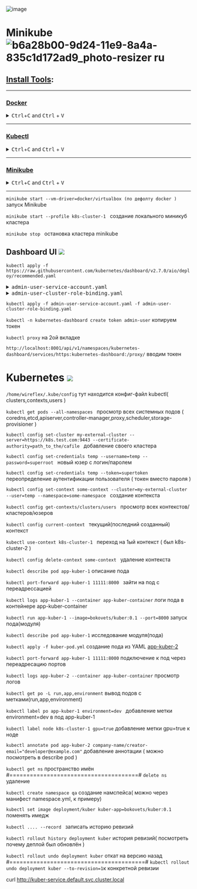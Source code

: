 ![image](https://github.com/user-attachments/assets/e2cffa29-7963-4cea-8fbb-a4be1b9a6e77)

# Minikube ![b6a28b00-9d24-11e9-8a4a-835c1d172ad9_photo-resizer ru](https://github.com/user-attachments/assets/e9f23993-be47-4624-8131-0d00f49e3acb)

## [Install Tools](https://kubernetes.io/docs/tasks/tools/):

----  
### [Docker](https://docs.docker.com/engine/install/ubuntu/#install-using-the-repository)
<details> <summary><kbd>Ctrl</kbd>+<kbd>C</kbd> and <kbd>Ctrl</kbd> + <kbd>V</kbd></summary>
  
```
curl -fsSL https://get.docker.com -o get-docker.sh
sudo sh get-docker.sh
sudo usermod -aG docker $USER && newgrp docker
docker --version
```

</details>

----

### [Kubectl](https://kubernetes.io/docs/tasks/tools/install-kubectl-linux/)
<details> <summary><kbd>Ctrl</kbd>+<kbd>C</kbd> and <kbd>Ctrl</kbd> + <kbd>V</kbd></summary>
  
```
curl -LO https://storage.googleapis.com/kubernetes-release/release/$(curl -s https://storage.googleapis.com/kubernetes-release/release/stable.txt)/bin/linux/amd64/kubectl 
chmod +x ./kubectl && sudo mv ./kubectl /usr/local/bin/kubectl
sudo chmod +x /usr/local/bin/kubectl
kubectl version
``` 
</details>

----

### [Minikube](https://minikube.sigs.k8s.io/docs/start/?arch=%2Flinux%2Fx86-64%2Fstable%2Fbinary+download)

<details> <summary><kbd>Ctrl</kbd>+<kbd>C</kbd> and <kbd>Ctrl</kbd> + <kbd>V</kbd></summary>
  
```
curl -LO https://storage.googleapis.com/minikube/releases/latest/minikube-linux-amd64 
sudo install minikube-linux-amd64 /usr/local/bin/minikube
minikube version
```

</details>

----

```minikube start --vm-driver=docker/virtualbox (по дефолту docker ) ``` запуск Minikube

```minikube start --profile k8s-cluster-1 ``` создание локального миникуб кластера

```minikube stop ``` остановка кластера minikube

## Dashboard UI <img src="https://skillicons.dev/icons?i=sequelize" />

```kubectl apply -f https://raw.githubusercontent.com/kubernetes/dashboard/v2.7.0/aio/deploy/recommended.yaml```

<details> <summary><kbd>admin-user-service-account.yaml</kbd></summary>

```  
apiVersion: v1
kind: ServiceAccount
metadata:
  name: admin-user
  namespace: kubernetes-dashboard
```

</details>

<details> <summary><kbd>admin-user-cluster-role-binding.yaml</kbd></summary>

``` 
apiVersion: rbac.authorization.k8s.io/v1
kind: ClusterRoleBinding
metadata:
  name: admin-user
roleRef:
  apiGroup: rbac.authorization.k8s.io
  kind: ClusterRole
  name: cluster-admin
subjects:
- kind: ServiceAccount
  name: admin-user
  namespace: kubernetes-dashboard

```
</details>

```kubectl apply -f admin-user-service-account.yaml -f admin-user-cluster-role-binding.yaml```

```kubectl -n kubernetes-dashboard create token admin-user``` копируем токен

```kubectl proxy``` на 2ой вкладке

```http://localhost:8001/api/v1/namespaces/kubernetes-dashboard/services/https:kubernetes-dashboard:/proxy/``` вводим токен

# Kubernetes <img src="https://skillicons.dev/icons?i=kubernetes" />

```/home/wireflex/.kube/config``` тут находится конфиг-файл kubectl( clusters,contexts,users )

```kubectl get pods --all-namespaces ``` просмотр всех системных подов ( coredns,etcd,apiserver,controller-manager,proxy,scheduler,storage-provisioner )

```kubectl config set-cluster my-external-cluster --server=https://k8s.test.com:9443 --certificate-authority=path_to_the/cafile ``` добавление своего кластера

```kubectl config set-credentials temp --username=temp --password=superroot ``` новый юзер с логин/паролем

```kubectl config set-credentials temp --token=supertoken ``` переопределение аутентификации пользователя ( токен вместо пароля ) 

```kubectl config set-context some-context --cluster=my-external-cluster --user=temp --namespace=some-namespace ``` создание контекста 

```kubectl config get-contexts/clusters/users ``` просмотр всех контекстов/кластеров/юзеров

```kubectl config current-context ``` текущий(последний созданный) контекст

```kubectl use-context k8s-cluster-1 ``` переход на 1ый контекст ( был k8s-cluster-2 )

```kubectl config delete-context some-context ``` удаление контекста

```kubectl describe pod app-kuber-1``` описание пода

```kubectl port-forward app-kuber-1 11111:8000 ``` зайти на под с переадрессацией 

```kubectl logs app-kuber-1 --container app-kuber-container``` логи пода в контейнере app-kuber-container

```kubectl run app-kuber-1 --image=bokovets/kuber:0.1 --port=8000``` запуск пода(модуля)

```kubectl describe pod app-kuber-1``` исследование модуля(пода)

```kubectl apply -f kuber-pod.yml``` создание пода из YAML [app-kuber-2](https://github.com/bakavets/k8s-lessons/blob/41e82251a022d7bcdfa718624e0ac193c15fafc1/lesson-06/kuber-pod.yaml)

```kubectl port-forward app-kuber-1 11111:8000``` подключение к под через переадресацию портов

```kubectl logs app-kuber-2 --container app-kuber-container``` просмотр логов

```kubectl get po -L run,app,environment``` вывод подов с метками(run,app,environment)

```kubectl label po app-kuber-1 environment=dev ``` добавление метки environment=dev в под app-kuber-1

```kubectl label node k8s-cluster-1 gpu=true``` добавление метки gpu=true к ноде

```kubectl annotate pod app-kuber-2 company-name/creator-email="developer@example.com"``` добавление аннотации ( можно посмотреть в describe pod )

```kubectl get ns``` пространство имён #======================================#  ```delete ns``` удаление

```kubectl create namespace qa``` создание намспейса( можно через манифест namespace.yml, к примеру)

```kubectl set image deployment/kuber kuber-app=bokovets/kuber:0.1``` поменять имедж

```kubectl .... --record ``` записать историю ревизий

```kubectl rollout history deployment kuber``` история ревизий( посмотреть почему деплой был обновлён )

```kubectl rollout undo deployment kuber``` откат на версию назад #========================================# ```kubectl rollout undo deployment kuber --to-revision=1```к конкретной ревизии

curl http://kuber-service.default.svc.cluster.local
